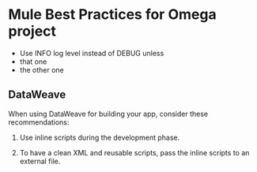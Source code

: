 Mule Best Practices for Omega project
================================

  * Use INFO log level instead of DEBUG unless 
  * that one
  * the other one


DataWeave
---------
When using DataWeave for building your app, consider these recommendations:

1. Use inline scripts during the development phase.

2. To have a clean XML and reusable scripts, pass the inline scripts to an external file.


